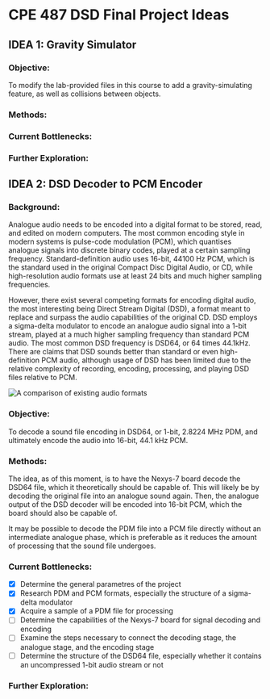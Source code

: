 # CPE 487 DSD Final Project Ideas

## IDEA 1: Gravity Simulator

### Objective:

To modify the lab-provided files in this course to add a gravity-simulating feature, as well as collisions between objects.

### Methods:



### Current Bottlenecks:



### Further Exploration:



## IDEA 2: DSD Decoder to PCM Encoder

### Background:

Analogue audio needs to be encoded into a digital format to be stored, read, and edited on modern computers. The most common encoding style in modern systems is pulse-code modulation (PCM), which quantises analogue signals into discrete binary codes, played at a certain sampling frequency. Standard-definition audio uses 16-bit, 44100 Hz PCM, which is the standard used in the original Compact Disc Digital Audio, or CD, while high-resolution audio formats use at least 24 bits and much higher sampling frequencies. 

However, there exist several competing formats for encoding digital audio, the most interesting being Direct Stream Digital (DSD), a format meant to replace and surpass the audio capabilities of the original CD. DSD employs a sigma-delta modulator to encode an analogue audio signal into a 1-bit stream, played at a much higher sampling frequency than standard PCM audio. The most common DSD frequency is DSD64, or 64 times 44.1kHz. There are claims that DSD sounds better than standard or even high-definition PCM audio, although usage of DSD has been limited due to the relative complexity of recording, encoding, processing, and playing DSD files relative to PCM.

![A comparison of existing audio formats](high_resolution_audio.png)

### Objective:

To decode a sound file encoding in DSD64, or 1-bit, 2.8224 MHz PDM, and ultimately encode the audio into 16-bit, 44.1 kHz PCM.

### Methods:

The idea, as of this moment, is to have the Nexys-7 board decode the DSD64 file, which it theoretically should be capable of. This will likely be by decoding the original file into an analogue sound again. Then, the analogue output of the DSD decoder will be encoded into 16-bit PCM, which the board should also be capable of. 

It may be possible to decode the PDM file into a PCM file directly without an intermediate analogue phase, which is preferable as it reduces the amount of processing that the sound file undergoes.

### Current Bottlenecks:

- [x] Determine the general parametres of the project
- [x] Research PDM and PCM formats, especially the structure of a sigma-delta modulator
- [x] Acquire a sample of a PDM file for processing
- [ ] Determine the capabilities of the Nexys-7 board for signal decoding and encoding
- [ ] Examine the steps necessary to connect the decoding stage, the analogue stage, and the encoding stage
- [ ] Determine the structure of the DSD64 file, especially whether it contains an uncompressed 1-bit audio stream or not

### Further Exploration:

